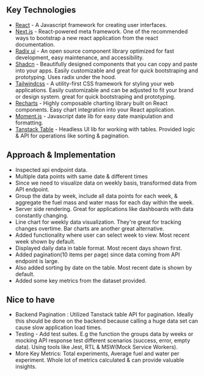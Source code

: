 ## Key Technologies

-   [React](https://react.dev/) - A Javascript framework for creating user interfaces.
-   [Next.js](https://nextjs.org/docs) - React-powered meta framework. One of the recommended ways to bootstrap a new react application from the react documentation.
-   [Radix ui](https://www.radix-ui.com/) - An open source component library optimized for fast development, easy maintenance, and accessibility.
-   [Shadcn](https://ui.shadcn.com/) - Beautifully designed components that you can copy and paste into your apps. Easily customizable and great for quick bootstraping and prototyping. Uses radix under the hood.
-   [Tailwindcss](https://tailwindcss.com/) - A utility-first CSS framework for styling your web applications. Easily customizable and can be adjusted to fit your brand or design system. great for quick bootstraping and prototyping.
-   [Recharts](https://recharts.org/en-US) - Highly composable charting library built on React components. Easy chart integration into your React application.
-   [Moment.js](https://momentjs.com/) - Javascript date lib for easy date manipulation and formatting.
-   [Tanstack Table](https://momentjs.com/) - Headless UI lib for working with tables. Provided logic & API for operations like sorting & pagination.

## Approach & Implementation

-   Inspected api endpoint data.
-   Multiple data points with same date & different times
-   Since we need to visualize data on weekly basis, transformed data from API endpoint.
-   Group the data by week, include all data points for each week, & aggregate the fuel mass and water mass for each day within the week.
-   Server side rendering. Great for applications like dashboards with data constantly changing.
-   Line chart for weekly data visualization. They're great for tracking changes overtime. Bar charts are another great alternative.
-   Added functionality where user can select week to view. Most recent week shown by default.
-   Displayed daily data in table format. Most recent days shown first.
-   Added pagination(10 items per page) since data coming from API endpoint is large.
-   Also added sorting by date on the table. Most recent date is shown by default.
-   Added some key metrics from the dataset provided.

## Nice to have

-   Backend Pagination : Utilized Tanstack table API for pagination. Ideally this should be done on the backend because calling a huge data set can cause slow application load times.
-   Testing - Add test suites. E.g the function the groups data by weeks or mocking API response test different scenarios (success, error, empty data). Using tools like Jest, RTL & MSW(Mock Service Workers).
-   More Key Metrics: Total experiments, Average fuel and water per experiment. Whole lot of metrics calculated & can provide valuable insights.
